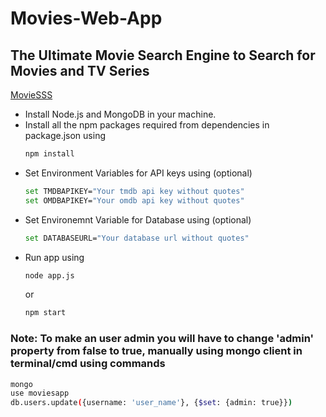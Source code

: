 # Movies-Web-App
## The Ultimate Movie Search Engine to Search for Movies and TV Series

[MovieSSS](http://smovies.herokuapp.com)

* Install Node.js and MongoDB in your machine.
* Install all the npm packages required from dependencies in package.json using
  ```sh
  npm install
  ```
* Set Environment Variables for API keys using (optional)
  ```sh
  set TMDBAPIKEY="Your tmdb api key without quotes"
  set OMDBAPIKEY="Your omdb api key without quotes"
  ```
* Set Environemnt Variable for Database using (optional)
  ```sh
  set DATABASEURL="Your database url without quotes"
  ```
* Run app using 
  ```sh
  node app.js
  ```
  or
  ```sh
  npm start
  ```

### Note: To make an user admin you will have to change 'admin' property from false to true, manually using mongo client in terminal/cmd using commands
```sh
mongo
use moviesapp
db.users.update({username: 'user_name'}, {$set: {admin: true}})
```
